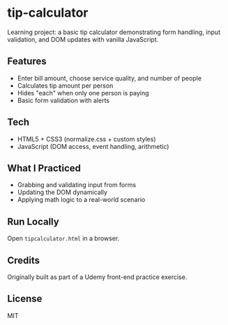 # tip-calculator
Learning project: a basic tip calculator demonstrating form handling, input validation, and DOM updates with vanilla JavaScript.

## Features
- Enter bill amount, choose service quality, and number of people
- Calculates tip amount per person
- Hides "each" when only one person is paying
- Basic form validation with alerts

## Tech
- HTML5 + CSS3 (normalize.css + custom styles)
- JavaScript (DOM access, event handling, arithmetic)

## What I Practiced
- Grabbing and validating input from forms
- Updating the DOM dynamically
- Applying math logic to a real-world scenario

## Run Locally
Open `tipcalculator.html` in a browser.

## Credits
Originally built as part of a Udemy front-end practice exercise.

## License
MIT
